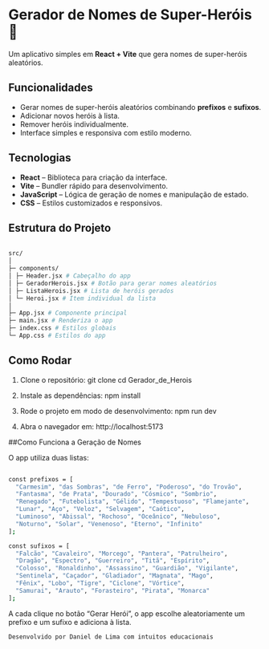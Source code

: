 # Gerador de Nomes de Super-Heróis 🦸

Um aplicativo simples em **React + Vite** que gera nomes de super-heróis aleatórios.



## Funcionalidades

- Gerar nomes de super-heróis aleatórios combinando **prefixos** e **sufixos**.
- Adicionar novos heróis à lista.
- Remover heróis individualmente.
- Interface simples e responsiva com estilo moderno.



## Tecnologias

- **React** – Biblioteca para criação da interface.
- **Vite** – Bundler rápido para desenvolvimento.
- **JavaScript** – Lógica de geração de nomes e manipulação de estado.
- **CSS** – Estilos customizados e responsivos.




## Estrutura do Projeto

```bash

src/
│
├─ components/
│ ├─ Header.jsx # Cabeçalho do app
│ ├─ GeradorHerois.jsx # Botão para gerar nomes aleatórios
│ ├─ ListaHerois.jsx # Lista de heróis gerados
│ └─ Heroi.jsx # Item individual da lista
│
├─ App.jsx # Componente principal
├─ main.jsx # Renderiza o app
├─ index.css # Estilos globais
└─ App.css # Estilos do app
```


## Como Rodar

1. Clone o repositório:
git clone <url-do-repo>
cd Gerador_de_Herois

2. Instale as dependências:
npm install

3. Rode o projeto em modo de desenvolvimento:
npm run dev

4. Abra o navegador em:
http://localhost:5173


##Como Funciona a Geração de Nomes

O app utiliza duas listas:

```bash

const prefixos = [
  "Carmesim", "das Sombras", "de Ferro", "Poderoso", "do Trovão",
  "Fantasma", "de Prata", "Dourado", "Cósmico", "Sombrio",
  "Renegado", "Futebolista", "Gélido", "Tempestuoso", "Flamejante",
  "Lunar", "Aço", "Veloz", "Selvagem", "Caótico",
  "Luminoso", "Abissal", "Rochoso", "Oceânico", "Nebuloso",
  "Noturno", "Solar", "Venenoso", "Eterno", "Infinito"
];

```

```bash
const sufixos = [
  "Falcão", "Cavaleiro", "Morcego", "Pantera", "Patrulheiro",
  "Dragão", "Espectro", "Guerreiro", "Titã", "Espírito",
  "Colosso", "Ronaldinho", "Assassino", "Guardião", "Vigilante",
  "Sentinela", "Caçador", "Gladiador", "Magnata", "Mago",
  "Fênix", "Lobo", "Tigre", "Ciclone", "Vórtice",
  "Samurai", "Arauto", "Forasteiro", "Pirata", "Monarca"
];

```

A cada clique no botão “Gerar Herói”, o app escolhe aleatoriamente um prefixo e um sufixo e adiciona à lista.


```bash
Desenvolvido por Daniel de Lima com intuitos educacionais
```
